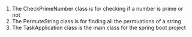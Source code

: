 1. The CheckPrimeNumber class is for checking if a number is prime or not
2. The PermuteString class is for finding all the permuations of a string
3. The TaskApplication class is the main class for the spring boot project
